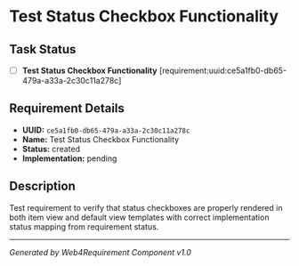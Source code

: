 # Test Status Checkbox Functionality

## Task Status
- [ ] **Test Status Checkbox Functionality** [requirement:uuid:ce5a1fb0-db65-479a-a33a-2c30c11a278c]

## Requirement Details

- **UUID:** `ce5a1fb0-db65-479a-a33a-2c30c11a278c`
- **Name:** Test Status Checkbox Functionality
- **Status:** created
- **Implementation:** pending

## Description

Test requirement to verify that status checkboxes are properly rendered in both item view and default view templates with correct implementation status mapping from requirement status.

---

*Generated by Web4Requirement Component v1.0*